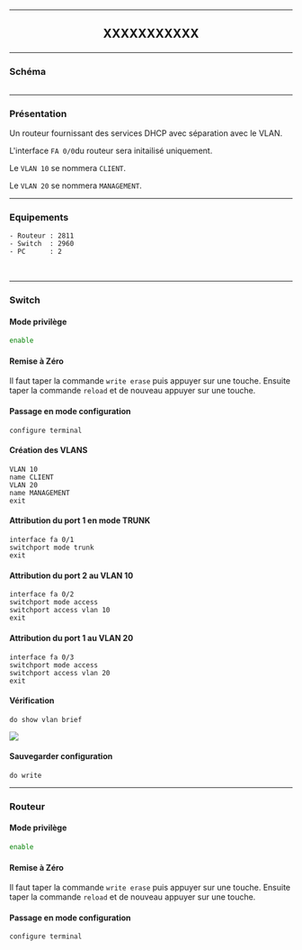 <br />

----------------------------------------------------------------------------------------------------------------------------------
## <p align='center'> XXXXXXXXXXX </p>


----------------------------------------------------------------------------------------------------------------------------------
### Schéma
<p align='center'><img src=''> </p>

----------------------------------------------------------------------------------------------------------------------------------
### Présentation
Un routeur fournissant des services DHCP avec séparation avec le VLAN.

L'interface `FA 0/0`du routeur sera initailisé uniquement.

Le `VLAN 10` se nommera `CLIENT`.

Le `VLAN 20` se nommera `MANAGEMENT`.

----------------------------------------------------------------------------------------------------------------------------------
### Equipements
```
- Routeur : 2811
- Switch  : 2960
- PC      : 2
```
<br />

----------------------------------------------------------------------------------------------------------------------------------
### Switch
#### Mode privilège
```bash
enable
```

#### Remise à Zéro
Il faut taper la commande `write erase` puis appuyer sur une touche. Ensuite taper la commande `reload` et de nouveau appuyer sur une touche.


#### Passage en mode configuration
```
configure terminal
```

#### Création des VLANS
```
VLAN 10
name CLIENT
VLAN 20
name MANAGEMENT
exit
```


#### Attribution du port 1 en mode TRUNK
```
interface fa 0/1
switchport mode trunk
exit
```

#### Attribution du port 2 au VLAN 10
```
interface fa 0/2
switchport mode access
switchport access vlan 10
exit
```


#### Attribution du port 1 au VLAN 20
```
interface fa 0/3
switchport mode access
switchport access vlan 20
exit
```

#### Vérification
```
do show vlan brief
```

<img src='https://github.com/dexter74/Cisco/assets/35907/1338d83d-d973-4887-8cf9-512d28d1972d'>



#### Sauvegarder configuration
```
do write
```

----------------------------------------------------------------------------------------------------------------------------------
### Routeur
#### Mode privilège
```bash
enable
```

#### Remise à Zéro
Il faut taper la commande `write erase` puis appuyer sur une touche. Ensuite taper la commande `reload` et de nouveau appuyer sur une touche.

#### Passage en mode configuration
```
configure terminal
```
